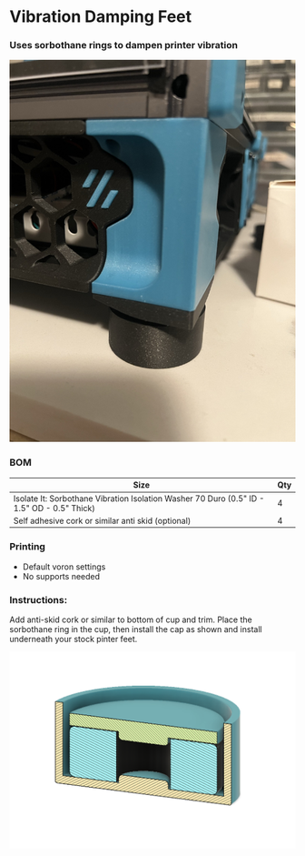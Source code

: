 # Vibration Damping Feet
 ### Uses sorbothane rings to dampen printer vibration 

<img src="./Images/installed.jpeg" width=600>

### BOM

Size | Qty
--- | ---
Isolate It: Sorbothane Vibration Isolation Washer 70 Duro (0.5" ID - 1.5" OD - 0.5" Thick) | 4
Self adhesive cork or similar anti skid (optional) | 4

### Printing
  * Default voron settings
  * No supports needed

### Instructions:
 
Add anti-skid cork or similar to bottom of cup and trim.  Place the sorbothane ring in the cup, then install the cap as shown and install underneath your stock pinter feet.   



<img src="./Images/sorbothane damper.png" width=600>


